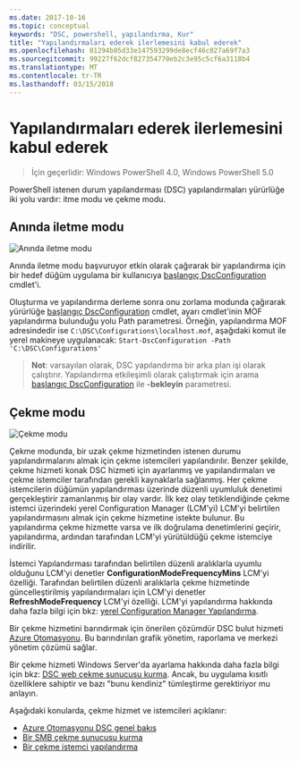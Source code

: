 ```yaml
---
ms.date: 2017-10-16
ms.topic: conceptual
keywords: "DSC, powershell, yapılandırma, Kur"
title: "Yapılandırmaları ederek ilerlemesini kabul ederek"
ms.openlocfilehash: 01294b85d33e147593299de8ecf46c027a69f7a3
ms.sourcegitcommit: 99227f62dcf827354770eb2c3e95c5cf6a3118b4
ms.translationtype: MT
ms.contentlocale: tr-TR
ms.lasthandoff: 03/15/2018
---
```

# <a name="enacting-configurations"></a>Yapılandırmaları ederek ilerlemesini kabul ederek

>İçin geçerlidir: Windows PowerShell 4.0, Windows PowerShell 5.0

PowerShell istenen durum yapılandırması (DSC) yapılandırmaları yürürlüğe iki yolu vardır: itme modu ve çekme modu.

## <a name="push-mode"></a>Anında iletme modu

![Anında iletme modu](images/pushModel.png "nasıl modu works bildirme")

Anında iletme modu başvuruyor etkin olarak çağırarak bir yapılandırma için bir hedef düğüm uygulama bir kullanıcıya [başlangıç DscConfiguration](https://technet.microsoft.com/library/dn521623.aspx) cmdlet'i.

Oluşturma ve yapılandırma derleme sonra onu zorlama modunda çağırarak yürürlüğe [başlangıç DscConfiguration](https://technet.microsoft.com/library/dn521623.aspx) cmdlet, ayarı cmdlet'inin MOF yapılandırma bulunduğu yolu Path parametresi.
Örneğin, yapılandırma MOF adresindedir ise `C:\DSC\Configurations\localhost.mof`, aşağıdaki komut ile yerel makineye uygulanacak: `Start-DscConfiguration -Path 'C:\DSC\Configurations'`

> __Not__: varsayılan olarak, DSC yapılandırma bir arka plan işi olarak çalıştırır. Yapılandırma etkileşimli olarak çalıştırmak için arama [başlangıç DscConfiguration](https://technet.microsoft.com/library/dn521623.aspx) ile __-bekleyin__ parametresi.

## <a name="pull-mode"></a>Çekme modu

![Çekme modu](images/pullModel.png "nasıl modu works isteme")

Çekme modunda, bir uzak çekme hizmetinden istenen durumu yapılandırmalarını almak için çekme istemcileri yapılandırılır.
Benzer şekilde, çekme hizmeti konak DSC hizmeti için ayarlanmış ve yapılandırmaları ve çekme istemciler tarafından gerekli kaynaklarla sağlanmış.
Her çekme istemcilerin düğümün yapılandırması üzerinde düzenli uyumluluk denetimi gerçekleştirir zamanlanmış bir olay vardır.
İlk kez olay tetiklendiğinde çekme istemci üzerindeki yerel Configuration Manager (LCM'yi) LCM'yi belirtilen yapılandırmasını almak için çekme hizmetine istekte bulunur.
Bu yapılandırma çekme hizmette varsa ve ilk doğrulama denetimlerini geçirir, yapılandırma, ardından tarafından LCM'yi yürütüldüğü çekme istemciye indirilir.

İstemci Yapılandırması tarafından belirtilen düzenli aralıklarla uyumlu olduğunu LCM'yi denetler **ConfigurationModeFrequencyMins** LCM'yi özelliği.
Tarafından belirtilen düzenli aralıklarla çekme hizmetinde güncelleştirilmiş yapılandırmaları için LCM'yi denetler **RefreshModeFrequency** LCM'yi özelliği.
LCM'yi yapılandırma hakkında daha fazla bilgi için bkz: [yerel Configuration Manager Yapılandırma](metaConfig.md).

Bir çekme hizmetini barındırmak için önerilen çözümdür DSC bulut hizmeti [Azure Otomasyonu](https://azure.microsoft.com/services/automation/).
Bu barındırılan grafik yönetim, raporlama ve merkezi yönetim çözümü sağlar.

Bir çekme hizmeti Windows Server'da ayarlama hakkında daha fazla bilgi için bkz: [DSC web çekme sunucusu kurma](pullServer.md).
Ancak, bu uygulama kısıtlı özelliklere sahiptir ve bazı "bunu kendiniz" tümleştirme gerektiriyor mu anlayın.

Aşağıdaki konularda, çekme hizmet ve istemcileri açıklanır:

- [Azure Otomasyonu DSC genel bakış](https://docs.microsoft.com/en-us/azure/automation/automation-dsc-overview)
- [Bir SMB çekme sunucusu kurma](pullServerSMB.md)
- [Bir çekme istemci yapılandırma](pullClientConfigID.md)

